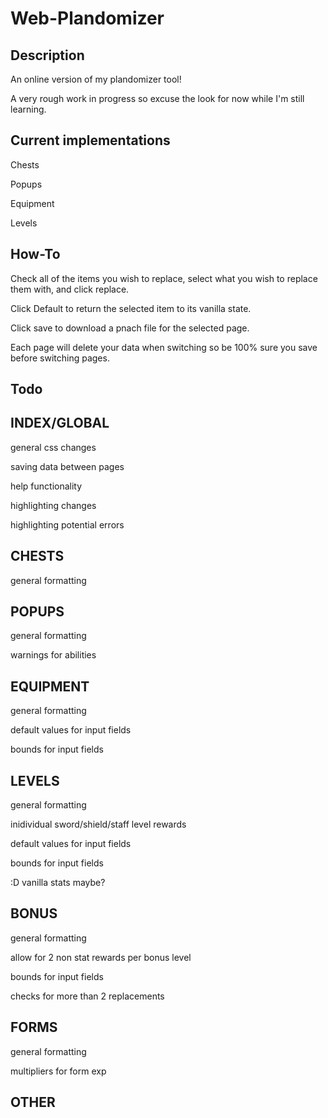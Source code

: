 # Web-Plandomizer

## Description

An online version of my plandomizer tool!

A very rough work in progress so excuse the look for now while I'm still learning.

## Current implementations

Chests

Popups

Equipment

Levels

## How-To

Check all of the items you wish to replace, select what you wish to replace them with, and click replace.

Click Default to return the selected item to its vanilla state.

Click save to download a pnach file for the selected page.

Each page will delete your data when switching so be 100% sure you save before switching pages.

## Todo

INDEX/GLOBAL
--
general css changes

saving data between pages

help functionality

highlighting changes

highlighting potential errors

CHESTS
--
general formatting

POPUPS
--
general formatting

warnings for abilities

EQUIPMENT
--
general formatting

default values for input fields

bounds for input fields

LEVELS
--
general formatting

inidividual sword/shield/staff level rewards

default values for input fields

bounds for input fields

:D vanilla stats maybe?

BONUS
--
general formatting

allow for 2 non stat rewards per bonus level

bounds for input fields

checks for more than 2 replacements

FORMS
--
general formatting

multipliers for form exp

OTHER
--
